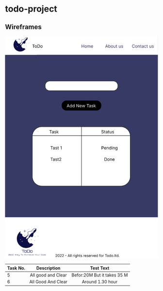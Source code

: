 # todo-project

## Wireframes

![wireframes](./assets/wireframe.png)


| Task No.      | Description | Test Text     |
| :---        |    :----:   |       :----:  |
| 5      | All good and Clear       | Befor:20M But it takes 35 M
|6     | All Good And Clear |Around 1.30 hour |
